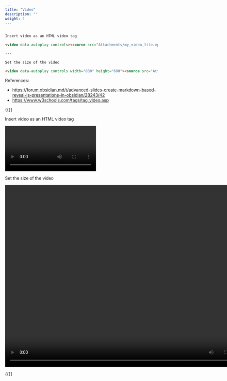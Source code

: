 ```yaml
---
title: "Video"
description: ""
weight: 4
---
```


```md

Insert video as an HTML video tag

<video data-autoplay controls><source src="Attachments/my_video_file.mp4" type="video/mp4"></video>

---

Set the size of the video

<video data-autoplay controls width="800" height="600"><source src="Attachments/my_video_file.mp4" type="video/mp4"></video>

```

References:
- https://forum.obsidian.md/t/advanced-slides-create-markdown-based-reveal-js-presentations-in-obsidian/28243/42
- https://www.w3schools.com/tags/tag_video.asp

{{<revealhtml theme="black" progress="true" controls="true">}}

<section>
<p>Insert video as an HTML video tag</p>
<video data-autoplay controls><source src="https://www.w3schools.com/html/mov_bbb.mp4" type="video/mp4"></video>
</section>

<section>
<p>Set the size of the video</p>
<video data-autoplay controls width="800" height="600"><source src="https://www.w3schools.com/html/mov_bbb.mp4" type="video/mp4"></video>
</section>

{{</revealhtml>}}

